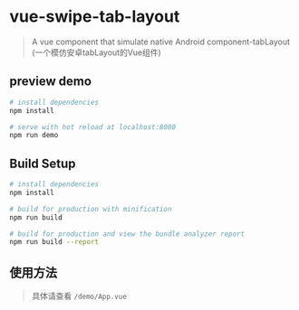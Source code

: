 # vue-swipe-tab-layout

> A vue component that simulate native Android component-tabLayout (一个模仿安卓tabLayout的Vue组件)

## preview demo

```bash
# install dependencies
npm install

# serve with hot reload at localhost:8080
npm run demo
```

## Build Setup

``` bash
# install dependencies
npm install

# build for production with minification
npm run build

# build for production and view the bundle analyzer report
npm run build --report
```

## 使用方法

> 具体请查看 `/demo/App.vue`
